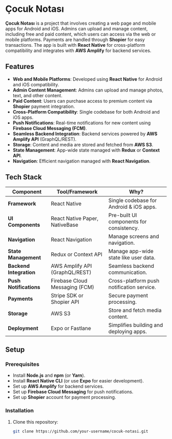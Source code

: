 # Çocuk Notası

**Çocuk Notası** is a project that involves creating a web page and mobile apps for Android and iOS. Admins can upload and manage content, including free and paid content, which users can access via the web or mobile platforms. Payments are handled through **Shopier** for easy transactions. The app is built with **React Native** for cross-platform compatibility and integrates with **AWS Amplify** for backend services.

## Features
- **Web and Mobile Platforms**: Developed using **React Native** for Android and iOS compatibility.
- **Admin Content Management**: Admins can upload and manage photos, text, and other content.
- **Paid Content**: Users can purchase access to premium content via **Shopier** payment integration.
- **Cross-Platform Compatibility**: Single codebase for both Android and iOS apps.
- **Push Notifications**: Real-time notifications for new content using **Firebase Cloud Messaging (FCM)**.
- **Seamless Backend Integration**: Backend services powered by **AWS Amplify API** (GraphQL/REST).
- **Storage**: Content and media are stored and fetched from **AWS S3**.
- **State Management**: App-wide state managed with **Redux** or **Context API**.
- **Navigation**: Efficient navigation managed with **React Navigation**.

## Tech Stack
| **Component**           | **Tool/Framework**               | **Why?**                                      |
|-------------------------|-----------------------------------|-----------------------------------------------|
| **Framework**           | React Native                     | Single codebase for Android & iOS apps.       |
| **UI Components**       | React Native Paper, NativeBase    | Pre-built UI components for consistency.      |
| **Navigation**          | React Navigation                 | Manage screens and navigation.                |
| **State Management**    | Redux or Context API             | Manage app-wide state like user data.         |
| **Backend Integration** | AWS Amplify API (GraphQL/REST)   | Seamless backend communication.               |
| **Push Notifications**  | Firebase Cloud Messaging (FCM)    | Cross-platform push notification service.     |
| **Payments**            | Stripe SDK or Shopier API        | Secure payment processing.                    |
| **Storage**             | AWS S3                            | Store and fetch media content.                |
| **Deployment**          | Expo or Fastlane                 | Simplifies building and deploying apps.       |

## Setup

### Prerequisites
- Install **Node.js** and **npm** (or **Yarn**).
- Install **React Native CLI** (or use **Expo** for easier development).
- Set up **AWS Amplify** for backend services.
- Set up **Firebase Cloud Messaging** for push notifications.
- Set up **Shopier** account for payment processing.

### Installation

1. Clone this repository:
   ```bash
   git clone https://github.com/your-username/cocuk-notasi.git
